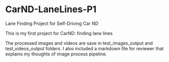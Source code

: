 # CarND-LaneLines-P1
Lane Finding Project for Self-Driving Car ND

This is my first project for CarND: finding lane lines

The processed images and videos are save in test_images_output and test_videos_output folders.
I also included a markdown file for reviewer that explains my thoughts of image process pipeline.
